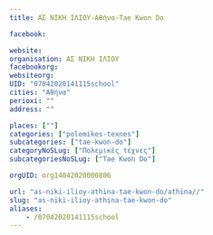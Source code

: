 ```yaml
---
title: ΑΣ ΝΙΚΗ ΙΛΙΟΥ-Αθήνα-Tae Kwon Do

facebook:

website:
organisation: ΑΣ ΝΙΚΗ ΙΛΙΟΥ
facebookorg:
websiteorg:
UID: "07042020141115school"
cities: "Αθήνα"
perioxi: ""
address: ""

places: [""]
categories: ["polemikes-texnes"]
subcategories: ["tae-kwon-do"]
categoryNoSLug: ["Πολεμικές τέχνες"]
subcategoriesNoSLug: ["Tae Kwon Do"]

orgUID: org14042020000806

url: "as-niki-ilioy-athina-tae-kwon-do/athina//"
slug: "as-niki-ilioy-athina-tae-kwon-do"
aliases:
    - /07042020141115school
---
```





